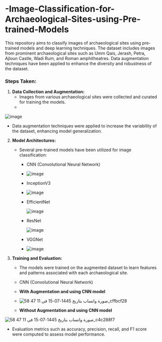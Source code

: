 # -Image-Classification-for-Archaeological-Sites-using-Pre-trained-Models
This repository aims to classify images of archaeological sites using pre-trained models and deep learning techniques. The dataset includes images from prominent archaeological sites such as Umm Qais, Jerash, Petra, Ajloun Castle, Wadi Rum, and Roman amphitheatres. Data augmentation techniques have been applied to enhance the diversity and robustness of the dataset.

### Steps Taken:

1. **Data Collection and Augmentation:**
   - Images from various archaeological sites were collected and curated for training the models.
   - 
  ![image](https://github.com/IbrahimAljarrah/-Image-Classification-for-Archaeological-Sites-using-Pre-trained-Models/assets/49195935/4d344d75-91b5-44db-b24b-d1cbde211ac9)

     
   - Data augmentation techniques were applied to increase the variability of the dataset, enhancing model generalization.

2. **Model Architectures:**
   - Several pre-trained models have been utilized for image classification:
     - CNN (Convolutional Neural Network)
    
     - ![image](https://github.com/IbrahimAljarrah/-Image-Classification-for-Archaeological-Sites-using-Pre-trained-Models/assets/49195935/400e83db-b016-4b3b-b6b0-69ec0c8aa286)

     - InceptionV3
    
     - ![image](https://github.com/IbrahimAljarrah/-Image-Classification-for-Archaeological-Sites-using-Pre-trained-Models/assets/49195935/a6578812-a9d9-43f6-9a3a-dc88e907d40b)

     - EfficientNet
    
       ![image](https://github.com/IbrahimAljarrah/-Image-Classification-for-Archaeological-Sites-using-Pre-trained-Models/assets/49195935/6c8a3b10-16f5-4b28-b7e5-3dda3f1d993a)

     - ResNet
    
       ![image](https://github.com/IbrahimAljarrah/-Image-Classification-for-Archaeological-Sites-using-Pre-trained-Models/assets/49195935/07e42645-e2ad-48d8-9c5b-e7afa821c72a)

     - VGGNet
    
     - ![image](https://github.com/IbrahimAljarrah/-Image-Classification-for-Archaeological-Sites-using-Pre-trained-Models/assets/49195935/34b4c4eb-06d9-4dfc-8e5f-e2d7e4d279ec)


4. **Training and Evaluation:**
   - The models were trained on the augmented dataset to learn features and patterns associated with each archaeological site.
  
   - CNN (Convolutional Neural Network)
   - **With Augmentation and using CNN model**
     
   - ![صورة واتساب بتاريخ 1445-07-15 في 11 47 58_cffbcf28](https://github.com/IbrahimAljarrah/-Image-Classification-for-Archaeological-Sites-using-Pre-trained-Models/assets/49195935/617617f6-727c-446d-a011-1e7414aba656)
   - **Without Augmentation and using CNN model**
  
  ![صورة واتساب بتاريخ 1445-07-15 في 11 47 58_c4c288f7](https://github.com/IbrahimAljarrah/-Image-Classification-for-Archaeological-Sites-using-Pre-trained-Models/assets/49195935/bb53f436-7c9c-4643-9385-33fede3bdcc7)   









   - Evaluation metrics such as accuracy, precision, recall, and F1 score were computed to assess model performance.
